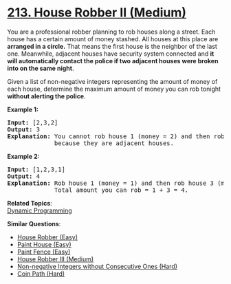 # [213. House Robber II (Medium)](https://leetcode.com/problems/house-robber-ii/)

<p>You are a professional robber planning to rob houses along a street. Each house has a certain amount of money stashed. All houses at this place are <strong>arranged in a circle.</strong> That means the first house is the neighbor of the last one. Meanwhile, adjacent houses have security system connected and&nbsp;<b>it will automatically contact the police if two adjacent houses were broken into on the same night</b>.</p>

<p>Given a list of non-negative integers representing the amount of money of each house, determine the maximum amount of money you can rob tonight <strong>without alerting the police</strong>.</p>

<p><strong>Example 1:</strong></p>

<pre><strong>Input:</strong> [2,3,2]
<strong>Output:</strong> 3
<strong>Explanation:</strong> You cannot rob house 1 (money = 2) and then rob house 3 (money = 2),
&nbsp;            because they are adjacent houses.
</pre>

<p><strong>Example 2:</strong></p>

<pre><strong>Input:</strong> [1,2,3,1]
<strong>Output:</strong> 4
<strong>Explanation:</strong> Rob house 1 (money = 1) and then rob house 3 (money = 3).
&nbsp;            Total amount you can rob = 1 + 3 = 4.</pre>

**Related Topics**:  
[Dynamic Programming](https://leetcode.com/tag/dynamic-programming/)

**Similar Questions**:

- [House Robber (Easy)](https://leetcode.com/problems/house-robber/)
- [Paint House (Easy)](https://leetcode.com/problems/paint-house/)
- [Paint Fence (Easy)](https://leetcode.com/problems/paint-fence/)
- [House Robber III (Medium)](https://leetcode.com/problems/house-robber-iii/)
- [Non-negative Integers without Consecutive Ones (Hard)](https://leetcode.com/problems/non-negative-integers-without-consecutive-ones/)
- [Coin Path (Hard)](https://leetcode.com/problems/coin-path/)
